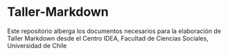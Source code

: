 # Taller-Markdown
Este repositorio alberga los documentos necesarios para la elaboración de Taller Markdown desde el Centro IDEA, Facultad de Ciencias Sociales, Universidad de Chile
